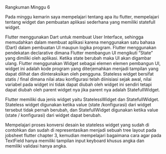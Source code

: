 Rangkuman Minggu 6

Pada minggu kemarin saya mempelajari tentang apa itu flutter, mempelajari tentang widget dan pembuatan aplikasi sederhana yang memiliki statefull widget.

Flutter menggunakan Dart untuk membuat User Interface, sehingga memudahkan dalam membuat aplikasi karena menggunakan satu bahasa (Dart) dalam pembuatan UI maupun logika program. 
Flutter menggunakan pendekatan declarative dimana Flutter membangun UI mengikuti “State” yang dimiliki oleh aplikasi. 
Ketika state berubah maka UI akan digambar ulang. Flutter menggunakan Widget sebagai elemen elemen pembangun UI, widget ini adalah kode program yang diterjemahkan menjadi tampilan yang dapat dilihat dan diinteraksikan oleh pengguna. 
Stateless widget bersifat statis / final dimana nilai atau konfigurasi telah diinisiasi sejak awal, nilai variabel pada widget ini tidak dapat diubah oleh widget ini sendiri tetapi dapat diubah oleh parent widget nya jika parent nya adalah StatefullWidget.

Flutter memiliki dua jenis widget yaitu StatelessWidget dan StatefullWidget. 
Stateless widget digunakan ketika value (state /konfigurasi) dari widget tersebut tidak pernah berubah, dan StatefullWidget digunakan ketika value (state / konfigurasi) dari widget dapat berubah.

Mempelajari proses konversi desain ke stateless widget yang sudah di contohkan dan sudah di representasikan menjadi sebuah tree layout pada jobsheet flutter chapter 3, 
kemudian mempelajari bagaimana cara agar pada TextField hanya memiliki tampilan input keyboard khusus angka dan memiliki validasi hanya angka.

